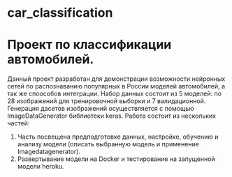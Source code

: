# car_classification
# Проект по классификации автомобилей.

Данный проект разработан для демонстрации возможности нейронных сетей по распознаванию популярных в России моделей автомобилей, а так же споособов интеграции. Набор данных состоит из 5 моделей: по 28 изображений для тренировочной выборки и 7 валидационной.
Генерация дасетов изображений осуществляется с помощью ImageDataGenerator библиотеки keras.
Работа состоит из нескольких частей:
1. Часть посвещена предподготовке данных, настройке, обучению и анализу модели (описать выбранную модель и применение Imagedatagenerator).
2.  Развертывание модели на Docker и тестирование на запущенной модели heroku.

